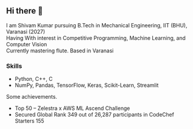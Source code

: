 ## Hi there 👋
I am Shivam Kumar pursuing B.Tech in Mechanical Engineering, IIT (BHU), Varanasi (2027)  
Having With interest in Competitive Programming, Machine Learning, and Computer Vision  
Currently mastering flute.
Based in Varanasi

### Skills
- Python, C++, C  
- NumPy, Pandas, TensorFlow, Keras, Scikit-Learn, Streamlit  

Some achievements.
- Top 50 – Zelestra x AWS ML Ascend Challenge  
-  Secured Global Rank 349 out of 26,287 participants in CodeChef Starters 155

<!--
**shivamk1075/shivamk1075** is a ✨ _special_ ✨ repository because its `README.md` (this file) appears on your GitHub profile.

Here are some ideas to get you started:

- 🔭 I’m currently working on ...
- 🌱 I’m currently learning ...
- 👯 I’m looking to collaborate on ...
- 🤔 I’m looking for help with ...
- 💬 Ask me about ...
- 📫 How to reach me: ...
- 😄 Pronouns: ...
- ⚡ Fun fact: ...
-->
